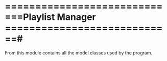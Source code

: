 # =============================Playlist Manager ============================#
From this module contains all the model classes used by the program. 


